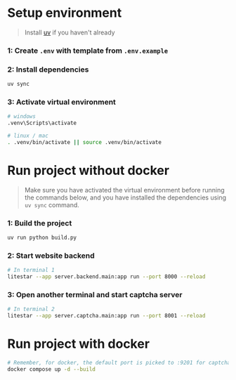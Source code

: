 # Setup environment

> Install [uv](https://docs.astral.sh/uv/getting-started/installation/) if you haven't already

### 1: Create `.env` with template from `.env.example`

### 2: Install dependencies
```bash
uv sync
```

### 3: Activate virtual environment
```bash
# windows
.venv\Scripts\activate

# linux / mac
. .venv/bin/activate || source .venv/bin/activate
```

# Run project without docker

> Make sure you have activated the virtual environment before running the commands below, and you have installed the dependencies using `uv sync` command.

### 1: Build the project
```bash
uv run python build.py
```

### 2: Start website backend
```bash
# In terminal 1
litestar --app server.backend.main:app run --port 8000 --reload
```

### 3: Open another terminal and start captcha server
```bash
# In terminal 2
litestar --app server.captcha.main:app run --port 8001 --reload
```

# Run project with docker
```sh
# Remember, for docker, the default port is picked to :9201 for captcha server, so you must create the `.env` for it to work
docker compose up -d --build
```

<!--
# Potential dependency when using `math` group (gmpy2)
```bash
sudo apt-get install libgmp-dev libmpfr-dev libmpc-dev # Ubuntu/Debian alike

# macOS
brew install gmp
brew install libmpc
brew install mpfr
```
-->
